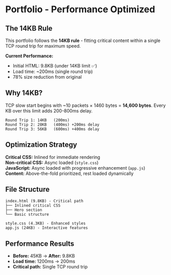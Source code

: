 # Portfolio - Performance Optimized

## The 14KB Rule

This portfolio follows the **14KB rule** - fitting critical content within a single TCP round trip for maximum speed.

**Current Performance:**
- Initial HTML: 9.8KB (under 14KB limit ✅)
- Load time: ~200ms (single round trip)
- 78% size reduction from original

## Why 14KB?

TCP slow start begins with ~10 packets × 1460 bytes = **14,600 bytes**. Every KB over this limit adds 200-800ms delay.

```
Round Trip 1: 14KB   (200ms)
Round Trip 2: 28KB   (400ms) +200ms delay
Round Trip 3: 56KB   (600ms) +400ms delay
```

## Optimization Strategy

**Critical CSS:** Inlined for immediate rendering  
**Non-critical CSS:** Async loaded (`style.css`)  
**JavaScript:** Async loaded with progressive enhancement (`app.js`)  
**Content:** Above-the-fold prioritized, rest loaded dynamically

## File Structure

```
index.html (9.8KB) - Critical path
├── Inlined critical CSS
├── Hero section
└── Basic structure

style.css (4.3KB) - Enhanced styles
app.js (24KB) - Interactive features
```

## Performance Results

- **Before:** 45KB → **After:** 9.8KB
- **Load time:** 1200ms → 200ms  
- **Critical path:** Single TCP round trip